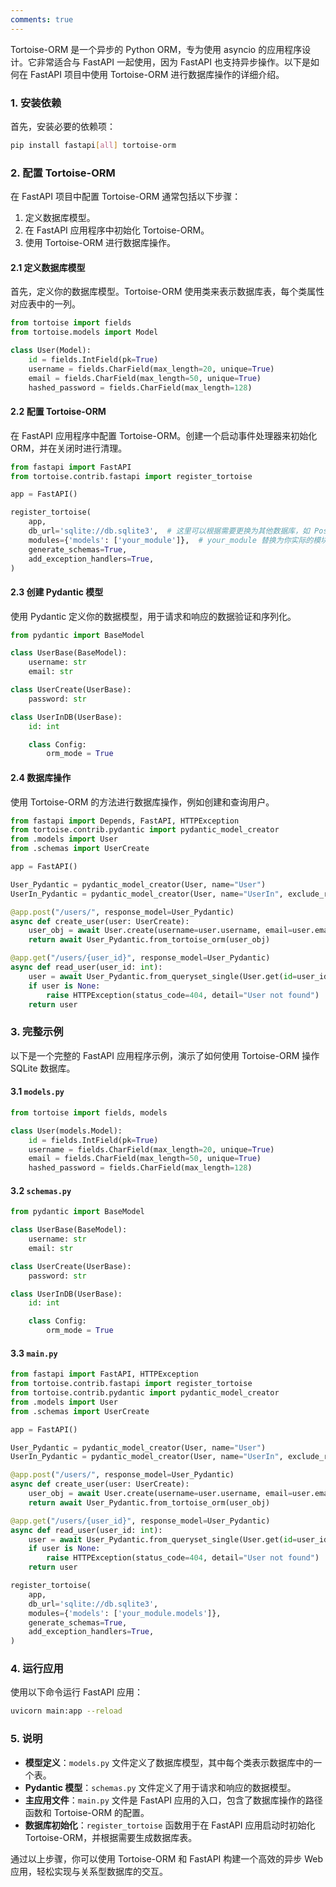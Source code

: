 ```yaml
---
comments: true
---
```


Tortoise-ORM 是一个异步的 Python ORM，专为使用 asyncio 的应用程序设计。它非常适合与 FastAPI 一起使用，因为 FastAPI 也支持异步操作。以下是如何在 FastAPI 项目中使用 Tortoise-ORM 进行数据库操作的详细介绍。

### 1. 安装依赖

首先，安装必要的依赖项：

```bash
pip install fastapi[all] tortoise-orm
```

### 2. 配置 Tortoise-ORM

在 FastAPI 项目中配置 Tortoise-ORM 通常包括以下步骤：

1. 定义数据库模型。
2. 在 FastAPI 应用程序中初始化 Tortoise-ORM。
3. 使用 Tortoise-ORM 进行数据库操作。

#### 2.1 定义数据库模型

首先，定义你的数据库模型。Tortoise-ORM 使用类来表示数据库表，每个类属性对应表中的一列。

```python
from tortoise import fields
from tortoise.models import Model

class User(Model):
    id = fields.IntField(pk=True)
    username = fields.CharField(max_length=20, unique=True)
    email = fields.CharField(max_length=50, unique=True)
    hashed_password = fields.CharField(max_length=128)
```

#### 2.2 配置 Tortoise-ORM

在 FastAPI 应用程序中配置 Tortoise-ORM。创建一个启动事件处理器来初始化 ORM，并在关闭时进行清理。

```python
from fastapi import FastAPI
from tortoise.contrib.fastapi import register_tortoise

app = FastAPI()

register_tortoise(
    app,
    db_url='sqlite://db.sqlite3',  # 这里可以根据需要更换为其他数据库，如 PostgreSQL
    modules={'models': ['your_module']},  # your_module 替换为你实际的模块路径
    generate_schemas=True,
    add_exception_handlers=True,
)
```

#### 2.3 创建 Pydantic 模型

使用 Pydantic 定义你的数据模型，用于请求和响应的数据验证和序列化。

```python
from pydantic import BaseModel

class UserBase(BaseModel):
    username: str
    email: str

class UserCreate(UserBase):
    password: str

class UserInDB(UserBase):
    id: int

    class Config:
        orm_mode = True
```

#### 2.4 数据库操作

使用 Tortoise-ORM 的方法进行数据库操作，例如创建和查询用户。

```python
from fastapi import Depends, FastAPI, HTTPException
from tortoise.contrib.pydantic import pydantic_model_creator
from .models import User
from .schemas import UserCreate

app = FastAPI()

User_Pydantic = pydantic_model_creator(User, name="User")
UserIn_Pydantic = pydantic_model_creator(User, name="UserIn", exclude_readonly=True)

@app.post("/users/", response_model=User_Pydantic)
async def create_user(user: UserCreate):
    user_obj = await User.create(username=user.username, email=user.email, hashed_password=user.password + "notreallyhashed")
    return await User_Pydantic.from_tortoise_orm(user_obj)

@app.get("/users/{user_id}", response_model=User_Pydantic)
async def read_user(user_id: int):
    user = await User_Pydantic.from_queryset_single(User.get(id=user_id))
    if user is None:
        raise HTTPException(status_code=404, detail="User not found")
    return user
```

### 3. 完整示例

以下是一个完整的 FastAPI 应用程序示例，演示了如何使用 Tortoise-ORM 操作 SQLite 数据库。

#### 3.1 `models.py`

```python
from tortoise import fields, models

class User(models.Model):
    id = fields.IntField(pk=True)
    username = fields.CharField(max_length=20, unique=True)
    email = fields.CharField(max_length=50, unique=True)
    hashed_password = fields.CharField(max_length=128)
```

#### 3.2 `schemas.py`

```python
from pydantic import BaseModel

class UserBase(BaseModel):
    username: str
    email: str

class UserCreate(UserBase):
    password: str

class UserInDB(UserBase):
    id: int

    class Config:
        orm_mode = True
```

#### 3.3 `main.py`

```python
from fastapi import FastAPI, HTTPException
from tortoise.contrib.fastapi import register_tortoise
from tortoise.contrib.pydantic import pydantic_model_creator
from .models import User
from .schemas import UserCreate

app = FastAPI()

User_Pydantic = pydantic_model_creator(User, name="User")
UserIn_Pydantic = pydantic_model_creator(User, name="UserIn", exclude_readonly=True)

@app.post("/users/", response_model=User_Pydantic)
async def create_user(user: UserCreate):
    user_obj = await User.create(username=user.username, email=user.email, hashed_password=user.password + "notreallyhashed")
    return await User_Pydantic.from_tortoise_orm(user_obj)

@app.get("/users/{user_id}", response_model=User_Pydantic)
async def read_user(user_id: int):
    user = await User_Pydantic.from_queryset_single(User.get(id=user_id))
    if user is None:
        raise HTTPException(status_code=404, detail="User not found")
    return user

register_tortoise(
    app,
    db_url='sqlite://db.sqlite3',
    modules={'models': ['your_module.models']},
    generate_schemas=True,
    add_exception_handlers=True,
)
```

### 4. 运行应用

使用以下命令运行 FastAPI 应用：

```bash
uvicorn main:app --reload
```

### 5. 说明

- **模型定义**：`models.py` 文件定义了数据库模型，其中每个类表示数据库中的一个表。
- **Pydantic 模型**：`schemas.py` 文件定义了用于请求和响应的数据模型。
- **主应用文件**：`main.py` 文件是 FastAPI 应用的入口，包含了数据库操作的路径函数和 Tortoise-ORM 的配置。
- **数据库初始化**：`register_tortoise` 函数用于在 FastAPI 应用启动时初始化 Tortoise-ORM，并根据需要生成数据库表。

通过以上步骤，你可以使用 Tortoise-ORM 和 FastAPI 构建一个高效的异步 Web 应用，轻松实现与关系型数据库的交互。